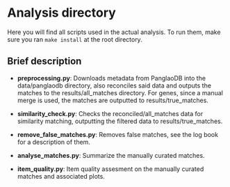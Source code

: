 # Analysis directory

Here you will find all scripts used in the actual analysis. To run them,
make sure you ran `make install` at the root directory.

## Brief description

* **preprocessing.py**: Downloads metadata from PanglaoDB into the data/panglaodb directory, also reconciles said data and outputs 
    the matches to the results/all_matches directory. For genes, since a manual merge is used, the matches are outputted to results/true_matches.

* **similarity_check.py**: Checks the reconciled/all_matches data for similarity matching, outputting the filtered data to results/true_matches.

* **remove_false_matches.py**: Removes false matches, see the log book for a description of them.

* **analyse_matches.py**: Summarize the manually curated matches. 

* **item_quality.py**: Item quality assesment on the manually curated matches and associated plots.